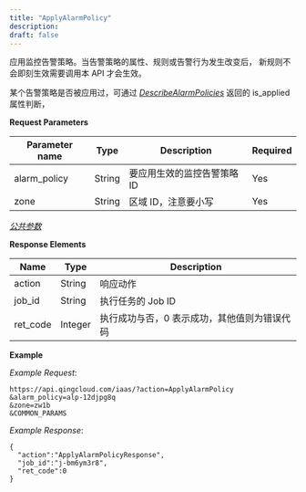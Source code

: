 ```yaml
---
title: "ApplyAlarmPolicy"
description: 
draft: false
---
```




应用监控告警策略。当告警策略的属性、规则或告警行为发生改变后， 新规则不会即刻生效需要调用本 API 才会生效。

某个告警策略是否被应用过，可通过 [_DescribeAlarmPolicies_](../describe_alarm_policies) 返回的 is_applied 属性判断，

**Request Parameters**

| Parameter name | Type | Description | Required |
| --- | --- | --- | --- |
| alarm_policy | String | 要应用生效的监控告警策略 ID | Yes |
| zone | String | 区域 ID，注意要小写 | Yes |

[_公共参数_](../../../parameters/)

**Response Elements**

| Name | Type | Description |
| --- | --- | --- |
| action | String | 响应动作 |
| job_id | String | 执行任务的 Job ID |
| ret_code | Integer | 执行成功与否，0 表示成功，其他值则为错误代码 |

**Example**

_Example Request_:

```
https://api.qingcloud.com/iaas/?action=ApplyAlarmPolicy
&alarm_policy=alp-12djpg8q
&zone=zw1b
&COMMON_PARAMS
```

_Example Response_:

```
{
  "action":"ApplyAlarmPolicyResponse",
  "job_id":"j-bm6ym3r8",
  "ret_code":0
}
```
